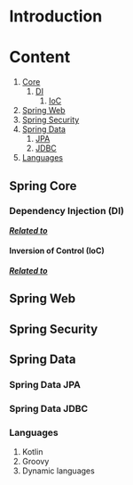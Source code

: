 # Introduction

# Content
1. [Core](#spring-core)
   1. [DI](#dependency-injection-di)
      1. [IoC](#inversion-of-control-ioc)
2. [Spring Web](#Spring-web)
3. [Spring Security](#spring-security)
4. [Spring Data](#spring-data)
   1. [JPA](#spring-data-jpa)
   2. [JDBC](#spring-data-jdbc)
5. [Languages](#languages)

## Spring Core

### Dependency Injection (DI)
[***Related to***](https://github.com/Regyl/KnowledgeDB/tree/master/java/approach#dependency-injection-di)

#### Inversion of Control (IoC)
[***Related to***](https://github.com/Regyl/KnowledgeDB/tree/master/java/approach#inversion-of-control-ioc)

## Spring Web

## Spring Security

## Spring Data

### Spring Data JPA

### Spring Data JDBC

### Languages
1. Kotlin
2. Groovy
3. Dynamic languages
